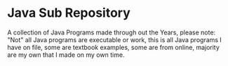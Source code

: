 # Java Sub Repository
A collection of Java Programs made through out the Years, please note: "Not" all Java programs are executable or work, 
this is all Java programs I have on file, some are textbook examples, some are from online, majority are my own that I made on my own time.
